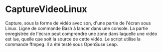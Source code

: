 # CaptureVideoLinux
Capture, sous la forme de vidéo avec son, d'une partie de l'écran sous Linux.
Ligne de commande Bash à lancer dans une console.
La partie enregistrée de l'écran peut comprendre une zone dans laquelle une vidéo est lue, quelle que soit la source de cette vidéo.
Le script utilise la commande ffmpeg.
Il a été testé sous OpenSuse Leap.
